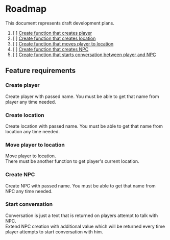 # Roadmap

This document represents draft development plans.


1. [ ] [Create function that creates player](#create-player)
2. [ ] [Create function that creates location](#create-location)
3. [ ] [Create function that moves player to location](#move-player-to-location)
4. [ ] [Create function that creates NPC](#create-npc)
5. [ ] [Create function that starts conversation between player and NPC](#start-conversation)


## Feature requirements

### Create player

Create player with passed name. You must be able to get that name from player any time needed.

### Create location

Create location with passed name. You must be able to get that name from location any time needed.

### Move player to location

Move player to location.  
There must be another function to get player's current location.

### Create NPC

Create NPC with passed name. You must be able to get that name from NPC any time needed.

### Start conversation

Conversation is just a text that is returned on players attempt to talk with NPC.  
Extend NPC creation with additional value which will be returned every time player attempts to start conversation with him.  
